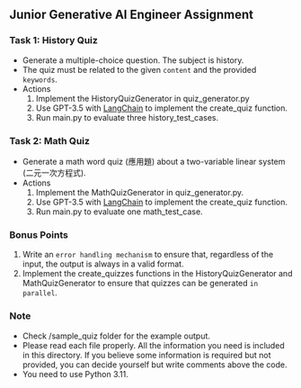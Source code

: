 ## Junior Generative AI Engineer Assignment

### Task 1: History Quiz

- Generate a multiple-choice question. The subject is history.
- The quiz must be related to the given `content` and the provided `keywords`.
- Actions
  1. Implement the HistoryQuizGenerator in quiz_generator.py
  2. Use GPT-3.5 with [LangChain](https://python.langchain.com/docs/get_started/introduction) to implement the create_quiz function.
  3. Run main.py to evaluate three history_test_cases.

### Task 2: Math Quiz

- Generate a math word quiz (應用題) about a two-variable linear system (二元一次方程式).
- Actions
  1. Implement the MathQuizGenerator in quiz_generator.py.
  2. Use GPT-3.5 with [LangChain](https://python.langchain.com/docs/get_started/introduction) to implement the create_quiz function.
  3. Run main.py to evaluate one math_test_case.

### Bonus Points

1. Write an `error handling mechanism` to ensure that, regardless of the input, the output is always in a valid format.
2. Implement the create_quizzes functions in the HistoryQuizGenerator and MathQuizGenerator to ensure that quizzes can be generated `in parallel`.

### Note

- Check /sample_quiz folder for the example output.
- Please read each file properly. All the information you need is included in this directory. If you believe some information is required but not provided, you can decide yourself but write comments above the code.
- You need to use Python 3.11.
